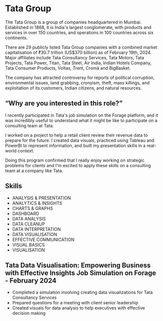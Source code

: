 # Tata Group
The Tata Group is a group of companies headquartered in Mumbai. Established in 1868, it is India's largest conglomerate, with products and services in over 150 countries, and operations in 100 countries across six continents.

There are 29 publicly listed Tata Group companies with a combined market capitalisation of ₹30.7 trillion (US$370 billion) as of February 19th, 2024. Major affiliates include Tata Consultancy Services, Tata Motors, Tata Projects, Tata Power, Titan, Tata Steel, Air India, Indian Hotels Company, Tata Consumer Products, Voltas, Trent, Cromā and BigBasket.

The company has attracted controversy for reports of political corruption, environmental issues, land grabbing, cronyism, theft, mass killings, and exploitation of its customers, Indian citizens, and natural resources.

## “Why are you interested in this role?”
I recently participated in Tata's job simulation on the Forage platform, and it was incredibly useful to understand what it might be like to participate on a consulting team at Tata.

I worked on a project to help a retail client review their revenue data to prepare for the future. I created data visuals, practiced using Tableau and PowerBI to represent information, and built my presentation skills in a real-world context.

Doing this program confirmed that I really enjoy working on strategic problems for clients and I'm excited to apply these skills on a consulting team at a company like Tata. 

## Skills
* ANALYSIS & PRESENTATION
* ANALYTICS & INSIGHTS
* CHARTS & GRAPHS
* DASHBOARD
* DATA ANALYSIS
* DATA CLEANUP
* DATA INTERPRETATION
* DATA VISUALISATION
* EFFECTIVE COMMUNICATION
* VISUAL BASICS
* VISUALISATION

## Tata Data Visualisation: Empowering Business with Effective Insights Job Simulation on Forage - February 2024


 * Completed a simulation involving creating data visualizations for Tata
   Consultancy Services
 * Prepared questions for a meeting with client senior leadership
 * Created visuals for data analysis to help executives with effective decision
   making
    
